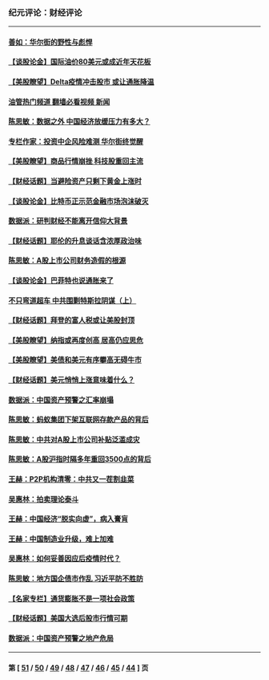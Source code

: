 ### 纪元评论：财经评论
---
#### [善如：华尔街的野性与彪悍](../../pages/nsc1026/n13112664.md?07310330) 
#### [【谈股论金】国际油价80美元或成近年天花板](../../pages/nsc1026/n13108524.md?07310330) 
#### [【美股瞭望】Delta疫情冲击股市 或让通胀降温](../../pages/nsc1026/n13100297.md?07310330) 
#### [油管热门频道 翻墙必看视频 新闻](ok?07310330)
#### [陈思敏：数据之外 中国经济放缓压力有多大？](../../pages/nsc1026/n13085576.md?07310330) 
#### [专栏作家：投资中企风险难测 华尔街终觉醒](../../pages/nsc1026/n13079366.md?07310330) 
#### [【美股瞭望】商品行情崩挫 科技股重回主流](../../pages/nsc1026/n13029798.md?07310330) 
#### [【财经话题】当避险资产只剩下黄金上涨时](../../pages/nsc1026/n12975626.md?07310330) 
#### [【谈股论金】比特币正示范金融市场泡沫破灭](../../pages/nsc1026/n12961769.md?07310330) 
#### [数据派：研判财经不能离开信仰大背景](../../pages/nsc1026/n12932684.md?07310330) 
#### [【财经话题】耶伦的升息谈话含浓厚政治味](../../pages/nsc1026/n12927299.md?07310330) 
#### [陈思敏：A股上市公司财务造假的根源](../../pages/nsc1026/n11229323.md?07310330) 
#### [【谈股论金】巴菲特也说通胀来了](../../pages/nsc1026/n12922463.md?07310330) 
#### [不只弯道超车 中共围剿特斯拉阴谋（上）](../../pages/nsc1026/n12919595.md?07310330) 
#### [【财经话题】拜登的富人税或让美股封顶](../../pages/nsc1026/n12899125.md?07310330) 
#### [【美股瞭望】纳指或再度创高 居高仍应思危](../../pages/nsc1026/n12878350.md?07310330) 
#### [【美股瞭望】美债和美元有序攀高无碍牛市](../../pages/nsc1026/n12844459.md?07310330) 
#### [【财经话题】美元悄悄上涨意味着什么？](../../pages/nsc1026/n12798222.md?07310330) 
#### [数据派：中国资产预警之汇率崩塌](../../pages/nsc1026/n12774242.md?07310330) 
#### [陈思敏：蚂蚁集团下架互联网存款产品的背后](../../pages/nsc1026/n12719862.md?07310330) 
#### [陈思敏：中共对A股上市公司补贴泛滥成灾](../../pages/nsc1026/n12713263.md?07310330) 
#### [陈思敏：A股沪指时隔多年重回3500点的背后](../../pages/nsc1026/n12675538.md?07310330) 
#### [王赫：P2P机构清零：中共又一茬割韭菜](../../pages/nsc1026/n12614544.md?07310330) 
#### [吴惠林：拍卖理论泰斗](../../pages/nsc1026/n12591360.md?07310330) 
#### [王赫：中国经济“脱实向虚”，病入膏肓](../../pages/nsc1026/n12564946.md?07310330) 
#### [王赫：中国制造业升级，难上加难](../../pages/nsc1026/n12559461.md?07310330) 
#### [吴惠林：如何妥善因应后疫情时代？](../../pages/nsc1026/n12553885.md?07310330) 
#### [陈思敏：地方国企债市作乱 习近平防不胜防](../../pages/nsc1026/n12553384.md?07310330) 
#### [【名家专栏】通货膨胀不是一项社会政策](../../pages/nsc1026/n12528711.md?07310330) 
#### [【财经话题】美国大选后股市行情可期](../../pages/nsc1026/n12514949.md?07310330) 
#### [数据派：中国资产预警之地产危局](../../pages/nsc1026/n12490884.md?07310330) 

---
#### 第 [ [51](./51.md?07310330) / [50](./50.md?07310330) / [49](./49.md?07310330) / [48](./48.md?07310330) / [47](./47.md?07310330) / [46](./46.md?07310330) / [45](./45.md?07310330) / [44](./44.md?07310330) ] 页
